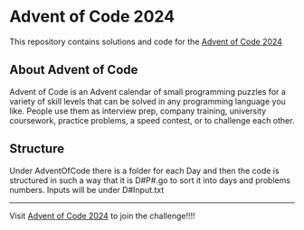 # Advent of Code 2024

This repository contains solutions and code for the [Advent of Code 2024](https://adventofcode.com/2024)

## About Advent of Code
Advent of Code is an Advent calendar of small programming puzzles for a variety of skill levels that can be solved in any programming language you like. People use them as interview prep, company training, university coursework, practice problems, a speed contest, or to challenge each other.

## Structure
Under AdventOfCode there is a folder for each Day and then the code is structured in such a way that it is D#P#.go to sort it into days and problems numbers.
Inputs will be under D#Input.txt

---

Visit [Advent of Code 2024](https://adventofcode.com/2024) to join the challenge!!!!
